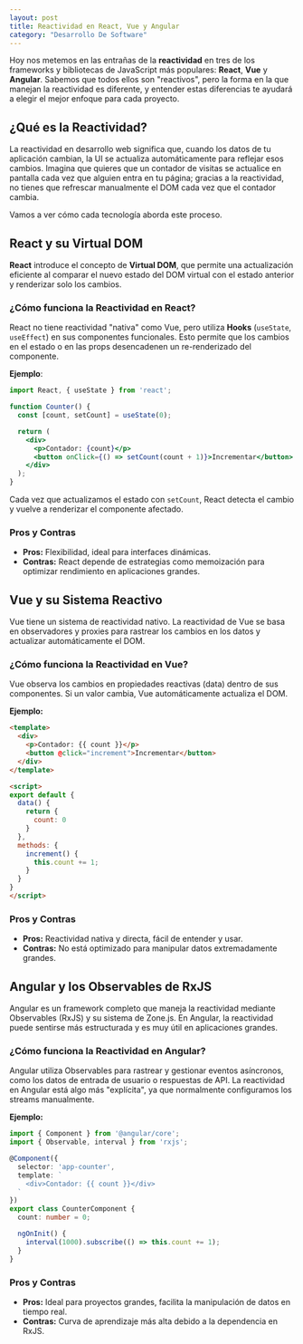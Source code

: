 ```yaml
---
layout: post
title: Reactividad en React, Vue y Angular
category: "Desarrollo De Software"
---
```


Hoy nos metemos en las entrañas de la **reactividad** en tres de los frameworks y bibliotecas de JavaScript más populares: **React**, **Vue** y **Angular**. Sabemos que todos ellos son "reactivos", pero la forma en la que manejan la reactividad es diferente, y entender estas diferencias te ayudará a elegir el mejor enfoque para cada proyecto.

## ¿Qué es la Reactividad?

La reactividad en desarrollo web significa que, cuando los datos de tu aplicación cambian, la UI se actualiza automáticamente para reflejar esos cambios. Imagina que quieres que un contador de visitas se actualice en pantalla cada vez que alguien entra en tu página; gracias a la reactividad, no tienes que refrescar manualmente el DOM cada vez que el contador cambia.

Vamos a ver cómo cada tecnología aborda este proceso.

## React y su Virtual DOM

**React** introduce el concepto de **Virtual DOM**, que permite una actualización eficiente al comparar el nuevo estado del DOM virtual con el estado anterior y renderizar solo los cambios.

### ¿Cómo funciona la Reactividad en React?

React no tiene reactividad "nativa" como Vue, pero utiliza **Hooks** (`useState`, `useEffect`) en sus componentes funcionales. Esto permite que los cambios en el estado o en las props desencadenen un re-renderizado del componente.

**Ejemplo**:
```jsx
import React, { useState } from 'react';

function Counter() {
  const [count, setCount] = useState(0);

  return (
    <div>
      <p>Contador: {count}</p>
      <button onClick={() => setCount(count + 1)}>Incrementar</button>
    </div>
  );
}
```

Cada vez que actualizamos el estado con `setCount`, React detecta el cambio y vuelve a renderizar el componente afectado.

### Pros y Contras
- **Pros:** Flexibilidad, ideal para interfaces dinámicas.
- **Contras:** React depende de estrategias como memoización para optimizar rendimiento en aplicaciones grandes.

## Vue y su Sistema Reactivo
Vue tiene un sistema de reactividad nativo. La reactividad de Vue se basa en observadores y proxies para rastrear los cambios en los datos y actualizar automáticamente el DOM.

### ¿Cómo funciona la Reactividad en Vue?
Vue observa los cambios en propiedades reactivas (data) dentro de sus componentes. Si un valor cambia, Vue automáticamente actualiza el DOM.

**Ejemplo:**

```html
<template>
  <div>
    <p>Contador: {{ count }}</p>
    <button @click="increment">Incrementar</button>
  </div>
</template>

<script>
export default {
  data() {
    return {
      count: 0
    }
  },
  methods: {
    increment() {
      this.count += 1;
    }
  }
}
</script>
```

### Pros y Contras
- **Pros:** Reactividad nativa y directa, fácil de entender y usar.
- **Contras:** No está optimizado para manipular datos extremadamente grandes.

## Angular y los Observables de RxJS
Angular es un framework completo que maneja la reactividad mediante Observables (RxJS) y su sistema de Zone.js. En Angular, la reactividad puede sentirse más estructurada y es muy útil en aplicaciones grandes.

### ¿Cómo funciona la Reactividad en Angular?
Angular utiliza Observables para rastrear y gestionar eventos asíncronos, como los datos de entrada de usuario o respuestas de API. La reactividad en Angular está algo más "explícita", ya que normalmente configuramos los streams manualmente.

**Ejemplo:**
```typescript
import { Component } from '@angular/core';
import { Observable, interval } from 'rxjs';

@Component({
  selector: 'app-counter',
  template: `
    <div>Contador: {{ count }}</div>
  `
})
export class CounterComponent {
  count: number = 0;

  ngOnInit() {
    interval(1000).subscribe(() => this.count += 1);
  }
}
```

### Pros y Contras
- **Pros:** Ideal para proyectos grandes, facilita la manipulación de datos en tiempo real.
- **Contras:** Curva de aprendizaje más alta debido a la dependencia en RxJS.

